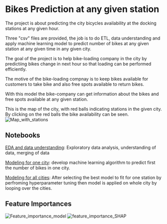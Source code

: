 # Bikes Prediction at any given station
The project is about predicting the city bicycles availability at the docking stations at any given hour. 

Three "csv" files are provided, the job is to do ETL, data understanding and apply machine learning model to predict number of bikes at any given station at any given time in any given city. 

The goal of the project is to help bike-loading company in the city by predictiing bikes change in next hour so that loading can be performed efficiently. 

The motive of the bike-loading compnay is to keep bikes available for customers to take bike and also free spots available to return bikes.

With this model the bike-company can get information about the bikes and free spots available at any given station.

This is the map of the city, with red balls indicating stations in the given city. By clicking on the red balls the bike availability can be seen.
![Map_with_stations](https://user-images.githubusercontent.com/44444144/61697319-ea267300-ad2e-11e9-850f-16ac0fb3e17e.png)

## Notebooks

[EDA and data understanding](https://github.com/ShashiSingam/Bike-Share-Project/blob/master/Final_EDA_Merging_revisited.ipynb): Exploratory data analysis, understanding of data, merging of data

[Modeling for one city](https://github.com/ShashiSingam/Bike-Share-Project/blob/master/HOUR_Final_model_bikeshare_regression.ipynb): develop machine learning algorithm to predict first the number of bikes in one city.

[Modeling for all cities](https://github.com/ShashiSingam/Bike-Share-Project/blob/master/Loop_for_a_city.ipynb): After selecting the best model to fit for one station by perfroming hyperparameter tuning then model is applied on whole city by looping over the cities.

## Feature Importances
![Feature_importance_model](https://user-images.githubusercontent.com/44444144/62619289-4df39300-b90e-11e9-8c31-b769cf60f306.png)
![feature_importance_SHAP](https://user-images.githubusercontent.com/44444144/62619297-52b84700-b90e-11e9-8def-852fd4caff5f.png)
